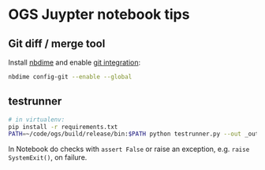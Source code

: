 # OGS Juypter notebook tips

## Git diff / merge tool

Install [nbdime](https://nbdime.readthedocs.io) and enable [git integration](https://nbdime.readthedocs.io/en/latest/vcs.html):

```bash
nbdime config-git --enable --global
```

## testrunner

```bash
# in virtualenv:
pip install -r requirements.txt
PATH=~/code/ogs/build/release/bin:$PATH python testrunner.py --out _out SimpleMechanics.ipynb
```

In Notebook do checks with `assert False` or raise an exception, e.g. `raise SystemExit()`, on failure.
